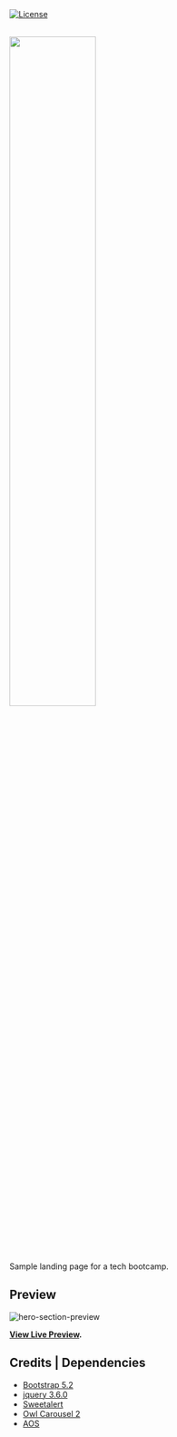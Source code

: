 <a href="https://github.com/jeremy0x/BuildupCamp-landing-page/blob/main/LICENSE" title="License">
        <img src="https://img.shields.io/badge/license-MIT-blue.svg" alt="License" />
</a>

<br>
<br>

<p align="left">
    <img src="https://user-images.githubusercontent.com/87664239/189195560-76f19178-fe44-4f30-8377-1b19f2a1dadc.png" width="55%" height="55%" />
    <!-- <img src="https://user-images.githubusercontent.com/87664239/190518519-c10fc625-7524-4f74-acf2-7dd40748d152.svg" width="55%" height="55%" /> -->
</p>

Sample landing page for a tech bootcamp.

## Preview

![hero-section-preview](https://user-images.githubusercontent.com/87664239/190512503-a1c84347-af7b-4b88-86bd-1b29c23645fa.png)

**[View Live Preview](https://buildupcamp.netlify.app).**

## Credits | Dependencies

- [Bootstrap 5.2](https://getbootstrap.com/docs/5.2/getting-started/introduction/)
- [jquery 3.6.0](https://releases.jquery.com/)
- [Sweetalert](https://sweetalert.js.org/guides/)
- [Owl Carousel 2](https://owlcarousel2.github.io/OwlCarousel2/)
- [AOS](https://michalsnik.github.io/aos/)
